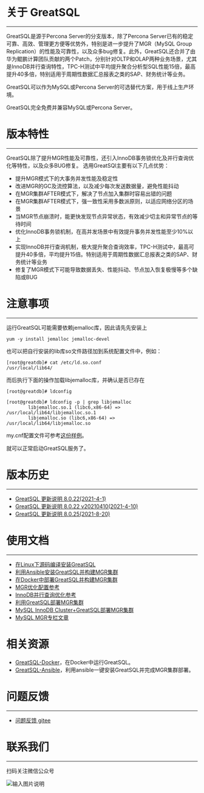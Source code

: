 # 关于 GreatSQL
--- 

GreatSQL是源于Percona Server的分支版本，除了Percona Server已有的稳定可靠、高效、管理更方便等优势外，特别是进一步提升了MGR（MySQL Group Replication）的性能及可靠性，以及众多bug修复。此外，GreatSQL还合并了由华为鲲鹏计算团队贡献的两个Patch，分别针对OLTP和OLAP两种业务场景，尤其是InnoDB并行查询特性，TPC-H测试中平均提升聚合分析型SQL性能15倍，最高提升40多倍，特别适用于周期性数据汇总报表之类的SAP、财务统计等业务。

GreatSQL可以作为MySQL或Percona Server的可选替代方案，用于线上生产环境。

GreatSQL完全免费并兼容MySQL或Percona Server。


# 版本特性
---
GreatSQL除了提升MGR性能及可靠性，还引入InnoDB事务锁优化及并行查询优化等特性，以及众多BUG修复。
选用GreatSQl主要有以下几点优势：

- 提升MGR模式下的大事务并发性能及稳定性
- 改进MGR的GC及流控算法，以及减少每次发送数据量，避免性能抖动
- 在MGR集群AFTER模式下，解决了节点加入集群时容易出错的问题
- 在MGR集群AFTER模式下，强一致性采用多数派原则，以适应网络分区的场景
- 当MGR节点崩溃时，能更快发现节点异常状态，有效减少切主和异常节点的等待时间
- 优化InnoDB事务锁机制，在高并发场景中有效提升事务并发性能至少10%以上
- 实现InnoDB并行查询机制，极大提升聚合查询效率，TPC-H测试中，最高可提升40多倍，平均提升15倍。特别适用于周期性数据汇总报表之类的SAP、财务统计等业务
- 修复了MGR模式下可能导致数据丢失、性能抖动、节点加入恢复极慢等多个缺陷或BUG

# 注意事项
---
运行GreatSQL可能需要依赖jemalloc库，因此请先先安装上
```
yum -y install jemalloc jemalloc-devel
```
也可以把自行安装的lib库so文件路径加到系统配置文件中，例如：
```
[root@greatdb]# cat /etc/ld.so.conf
/usr/local/lib64/
```
而后执行下面的操作加载libjemalloc库，并确认是否已存在
```
[root@greatdb]# ldconfig

[root@greatdb]# ldconfig -p | grep libjemalloc
        libjemalloc.so.1 (libc6,x86-64) => /usr/local/lib64/libjemalloc.so.1
        libjemalloc.so (libc6,x86-64) => /usr/local/lib64/libjemalloc.so
```

my.cnf配置文件可参考[这份样例](https://gitee.com/GreatSQL/GreatSQL-Doc/blob/master/docs/my.cnf-example)。

就可以正常启动GreatSQL服务了。


# 版本历史
---
- [GreatSQL 更新说明 8.0.22(2021-4-1)](https://gitee.com/GreatSQL/GreatSQL-Doc/blob/master/relnotes/changes-greatsql-8-0-22.md)
- [GreatSQL 更新说明 8.0.22 v20210410(2021-4-10)](https://gitee.com/GreatSQL/GreatSQL-Doc/blob/master/relnotes/changes-greatsql-8-0-22-v20210410.md)
- [GreatSQL 更新说明 8.0.25(2021-8-20)](https://gitee.com/GreatSQL/GreatSQL-Doc/blob/master/relnotes/changes-greatsql-8-0-25-20210820.md)



# 使用文档
---
- [在Linux下源码编译安装GreatSQL](https://gitee.com/GreatSQL/GreatSQL-Doc/blob/master/docs/build-greatsql-with-source.md)
- [利用Ansible安装GreatSQL并构建MGR集群](https://gitee.com/GreatSQL/GreatSQL-Doc/blob/master/docs/install-greatsql-with-ansible.md)
- [在Docker中部署GreatSQL并构建MGR集群](https://gitee.com/GreatSQL/GreatSQL-Doc/blob/master/docs/install-greatsql-with-docker.md)
- [MGR优化配置参考](https://gitee.com/GreatSQL/GreatSQL-Doc/wikis/MGR%E6%9C%80%E4%BD%B3%E9%85%8D%E7%BD%AE%E5%8F%82%E8%80%83?sort_id=4163506)
- [InnoDB并行查询优化参考](https://gitee.com/GreatSQL/GreatSQL-Doc/blob/master/docs/innodb-parallel-execute.md)
- [利用GreatSQL部署MGR集群](https://gitee.com/GreatSQL/GreatSQL-Doc/wikis/%E5%88%A9%E7%94%A8GreatSQL%E9%83%A8%E7%BD%B2MGR%E9%9B%86%E7%BE%A4%EF%BC%8C%E5%B9%B6%E5%AE%8C%E6%88%90%E6%B7%BB%E5%8A%A0%E6%96%B0%E8%8A%82%E7%82%B9%20%E3%80%81%E6%BB%9A%E5%8A%A8%E5%8D%87%E7%BA%A7%E3%80%81%E5%88%87%E4%B8%BB?sort_id=4163523)
- [MySQL InnoDB Cluster+GreatSQL部署MGR集群](https://gitee.com/GreatSQL/GreatSQL-Doc/wikis/MySQL%20InnoDB%20Cluster+GreatSQL%E5%BF%AB%E9%80%9F%E9%83%A8%E7%BD%B2MGR%E9%9B%86%E7%BE%A4%EF%BC%8C%E5%B9%B6%E5%AE%9E%E7%8E%B0%E8%AF%BB%E5%86%99%E5%88%86%E7%A6%BB%E5%92%8C%E6%95%85%E9%9A%9C%E8%87%AA%E5%8A%A8%E8%BD%AC%E7%A7%BB?sort_id=4163532)
- [MySQL MGR专栏文章](https://mp.weixin.qq.com/mp/homepage?__biz=MjM5NzAzMTY4NQ==&hid=16&sn=9d3d21966d850dcf158e5b676d9060ed&scene=18#wechat_redirect)

# 相关资源
- [GreatSQL-Docker](https://gitee.com/GreatSQL/GreatSQL-Docker)，在Docker中运行GreatSQL。
- [GreatSQL-Ansible](https://gitee.com/GreatSQL/GreatSQL-Ansible)，利用ansible一键安装GreatSQL并完成MGR集群部署。

# 问题反馈
---
- [问题反馈 gitee](https://gitee.com/GreatSQL/GreatSQL-Doc/issues)


# 联系我们
---

扫码关注微信公众号

![输入图片说明](https://images.gitee.com/uploads/images/2021/0802/141935_2ea2c196_8779455.jpeg "greatsql社区-wx-qrcode-0.5m.jpg")
